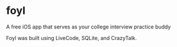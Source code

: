 # foyl
A free iOS app that serves as your college interview practice buddy

Foyl was built using LiveCode, SQLite, and CrazyTalk.
